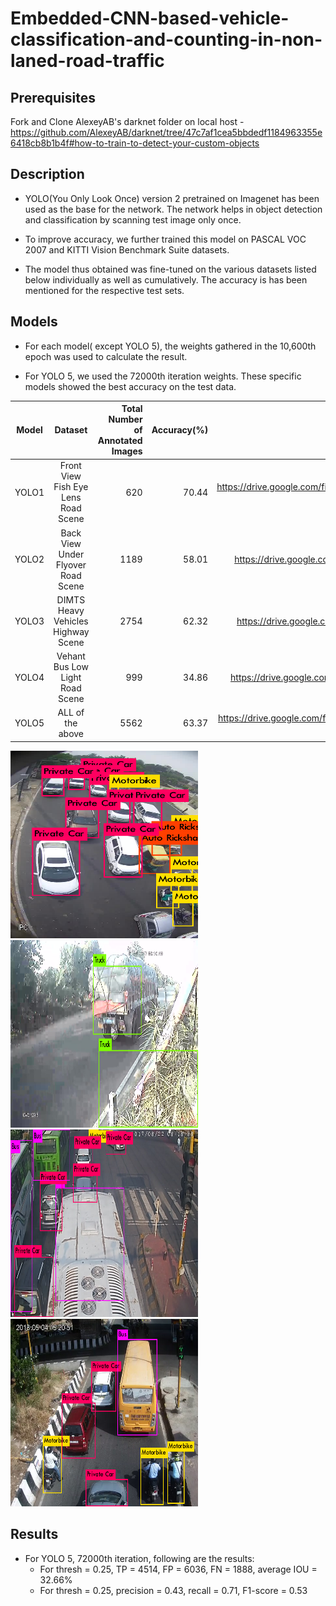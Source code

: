 # Embedded-CNN-based-vehicle-classification-and-counting-in-non-laned-road-traffic

## Prerequisites

Fork and Clone AlexeyAB's darknet folder on local host - https://github.com/AlexeyAB/darknet/tree/47c7af1cea5bbdedf1184963355e6418cb8b1b4f#how-to-train-to-detect-your-custom-objects

## Description
* YOLO(You Only Look Once) version 2 pretrained on Imagenet has been used as the base for the network. The network helps in object detection and classification by scanning test image only once. 

* To improve accuracy, we further trained this model on PASCAL VOC 2007 and KITTI Vision Benchmark Suite datasets. 

* The model thus obtained was fine-tuned on the various datasets listed below individually as well as cumulatively. The accuracy is has been mentioned for the respective test sets.

## Models

* For each model( except YOLO 5), the weights gathered in the 10,600th epoch was used to calculate the result. 

* For YOLO 5, we used the 72000th iteration weights. These specific models showed the best accuracy on the test data.

| Model        |Dataset           | Total Number of Annotated Images  | Accuracy(%) |Weights link  |
| ------------- |:-------------:| -----:| -----:| -----:|
| YOLO1      | Front View Fish Eye Lens Road Scene | 620 | 70.44 | https://drive.google.com/file/d/1sAiVgXM9dtv9rPsLd_ePQ66eTKce9HQD/view?usp=sharing |
|YOLO2     | Back View Under Flyover Road Scene     |   1189|  58.01|  https://drive.google.com/open?id=1QG5Ek03_E953lU97TkjVyE8su4fShA5j  |
| YOLO3 | DIMTS Heavy Vehicles Highway Scene   |  2754 |   62.32 |  https://drive.google.com/open?id=1GWlkHo0hL9cvR4b_GsynDJhiiAiGIT3G  |
| YOLO4 |Vehant Bus Low Light Road Scene |    999 |    34.86 | https://drive.google.com/open?id=1RzTYLlKZhiHuvIVWl2b4oqRL0owuGHd4   |
| YOLO5 | ALL of the above    |    5562 |    63.37 |  https://drive.google.com/file/d/1RzTYLlKZhiHuvIVWl2b4oqRL0owuGHd4/view?usp=sharing |

<img src="https://github.com/mansikhemka/Embedded-CNN-based-vehicle-classification-and-counting-in-non-laned-road-traffic/blob/master/t10.png" width="300" height="300">

<img src="https://github.com/mansikhemka/Embedded-CNN-based-vehicle-classification-and-counting-in-non-laned-road-traffic/blob/master/t11.png" width="300" height="300">

<img src="https://github.com/mansikhemka/Embedded-CNN-based-vehicle-classification-and-counting-in-non-laned-road-traffic/blob/master/t12.png" width="300" height="300">

<img src="https://github.com/mansikhemka/Embedded-CNN-based-vehicle-classification-and-counting-in-non-laned-road-traffic/blob/master/t7.png" width="300" height="300">


## Results

* For YOLO 5, 72000th iteration, following are the results:
  * For thresh = 0.25, TP = 4514, FP = 6036, FN = 1888, average IOU = 32.66%
  * For thresh = 0.25, precision = 0.43, recall = 0.71, F1-score = 0.53
